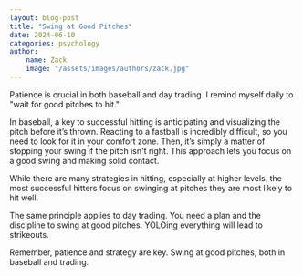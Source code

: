 ```yaml
---
layout: blog-post  
title: "Swing at Good Pitches" 
date: 2024-06-10
categories: psychology
author:
    name: Zack
    image: "/assets/images/authors/zack.jpg"
---
```


Patience is crucial in both baseball and day trading. I remind myself daily to "wait for good pitches to hit."

In baseball, a key to successful hitting is anticipating and visualizing the pitch before it’s thrown. Reacting to a fastball is incredibly difficult, so you need to look for it in your comfort zone. Then, it’s simply a matter of stopping your swing if the pitch isn't right. This approach lets you focus on a good swing and making solid contact.

While there are many strategies in hitting, especially at higher levels, the most successful hitters focus on swinging at pitches they are most likely to hit well.

The same principle applies to day trading. You need a plan and the discipline to swing at good pitches. YOLOing everything will lead to strikeouts.

Remember, patience and strategy are key. Swing at good pitches, both in baseball and trading.
